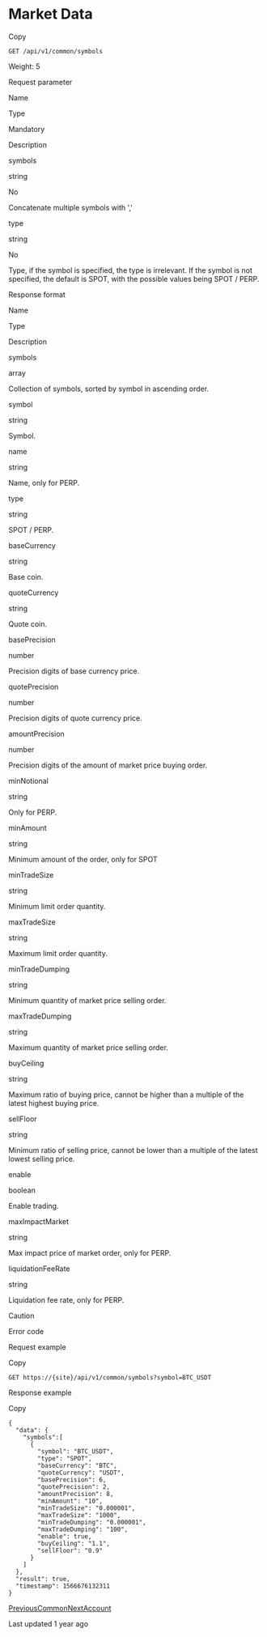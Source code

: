 # Market Data

Copy

```
GET /api/v1/common/symbols
```

Weight: 5

Request parameter

Name

Type

Mandatory

Description

symbols

string

No

Concatenate multiple symbols with ','

type

string

No

Type, if the symbol is specified, the type is irrelevant. If the symbol is not specified, the default is SPOT, with the possible values being SPOT / PERP.

Response format

Name

Type

Description

symbols

array

Collection of symbols, sorted by symbol in ascending order.

symbol

string

Symbol.

name

string

Name, only for PERP.

type

string

SPOT / PERP.

baseCurrency

string

Base coin.

quoteCurrency

string

Quote coin.

basePrecision

number

Precision digits of base currency price.

quotePrecision

number

Precision digits of quote currency price.

amountPrecision

number

Precision digits of the amount of market price buying order.

minNotional

string

Only for PERP.

minAmount

string

Minimum amount of the order, only for SPOT

minTradeSize

string

Minimum limit order quantity.

maxTradeSize

string

Maximum limit order quantity.

minTradeDumping

string

Minimum quantity of market price selling order.

maxTradeDumping

string

Maximum quantity of market price selling order.

buyCeiling

string

Maximum ratio of buying price, cannot be higher than a multiple of the latest highest buying price.

sellFloor

string

Minimum ratio of selling price, cannot be lower than a multiple of the latest lowest selling price.

enable

boolean

Enable trading.

maxImpactMarket

string

Max impact price of market order, only for PERP.

liquidationFeeRate

string

Liquidation fee rate, only for PERP.

Caution

Error code

Request example

Copy

```
GET https://{site}/api/v1/common/symbols?symbol=BTC_USDT
```

Response example

Copy

```
{ 
  "data": {
    "symbols":[
      {
        "symbol": "BTC_USDT",
        "type": "SPOT",
        "baseCurrency": "BTC",
        "quoteCurrency": "USDT",
        "basePrecision": 6,
        "quotePrecision": 2,
        "amountPrecision": 8,
        "minAmount": "10",
        "minTradeSize": "0.000001",
        "maxTradeSize": "1000",
        "minTradeDumping": "0.000001",
        "maxTradeDumping": "100",
        "enable": true,
        "buyCeiling": "1.1",
        "sellFloor": "0.9"
      }
    ]
  },
  "result": true,
  "timestamp": 1566676132311
}
```

[PreviousCommon](https://pionex-doc.gitbook.io/apidocs/restful/common)[NextAccount](https://pionex-doc.gitbook.io/apidocs/restful/account)

Last updated 1 year ago

